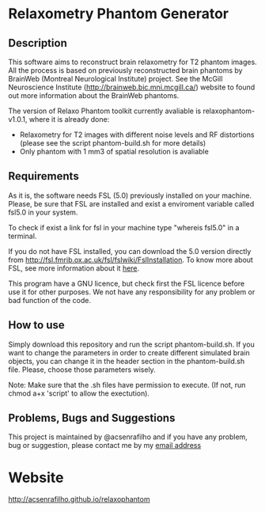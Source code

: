 # Relaxometry Phantom Generator

## Description

This software aims to reconstruct brain relaxometry for T2 phantom images. All the process is based on previously reconstructed brain phantoms by BrainWeb (Montreal Neurological Institute) project. See the McGill Neuroscience Institute (<http://brainweb.bic.mni.mcgill.ca/>) website to found out more information about the BrainWeb phantoms.

The version of Relaxo Phantom toolkit currently avaliable is relaxophantom-v1.0.1, where it is already done:

* Relaxometry for T2 images with different noise levels and RF distortions (please see the script phantom-build.sh for more details)
* Only phantom with 1 mm3 of spatial resolution is avaliable

## Requirements

As it is, the software needs FSL (5.0) previously installed on your machine. Please, be sure that FSL are installed and exist a enviroment variable called fsl5.0 in your system.

To check if exist a link for fsl in your machine type "whereis fsl5.0" in a terminal.

If you do not have FSL installed, you can download the 5.0 version directly from  <http://fsl.fmrib.ox.ac.uk/fsl/fslwiki/FslInstallation>. 
To know more about FSL, see more information about it [here](http://fsl.fmrib.ox.ac.uk/fsl/fslwiki/).

This program have a GNU licence, but check first the FSL licence before use it for other purposes. We not have any responsibility for any problem or bad function of the code.

## How to use

Simply download this repository and run the script phantom-build.sh. If you want to change the parameters in order to create different simulated brain objects, you can change it in the header section in the phantom-build.sh file. Please, choose those parameters wisely.

Note: Make sure that the .sh files have permission to execute. (If not, run chmod a+x 'script' to allow the exectution).

## Problems, Bugs and Suggestions

This project is maintained by @acsenrafilho and if you have any problem, bug or suggestion, please contact me by my [email address](mailto:acsenrafilho@gmail.com)

# Website

<http://acsenrafilho.github.io/relaxophantom>


